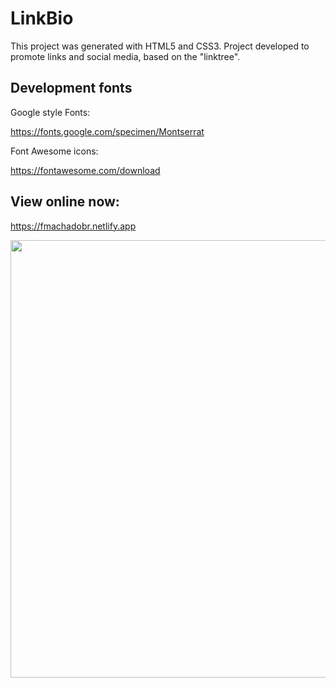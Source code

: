 # LinkBio

This project was generated with HTML5 and CSS3.
Project developed to promote links and social media, based on the "linktree".

## Development fonts

Google style Fonts: 

https://fonts.google.com/specimen/Montserrat

Font Awesome icons:

https://fontawesome.com/download

## View online now:
 
https://fmachadobr.netlify.app
 
<div align="center">
<img src="https://user-images.githubusercontent.com/29787356/174424394-0a6c0aa2-0bae-4a1b-b58a-a40dccf63fea.gif" width="700px" />
</div>


